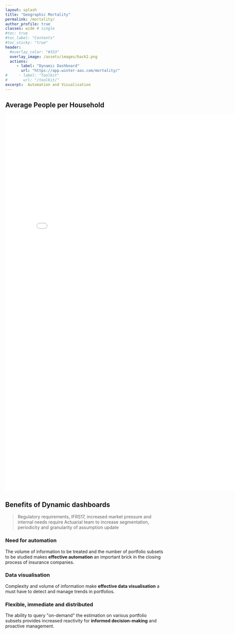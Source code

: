 ```yaml
---
layout: splash
title: "Geographic Mortality"
permalink: /mortality/
author_profile: true
classes: wide # single
#toc: true
#toc_label: "Contents"
#toc_sticky: "true"
header:
  #overlay_color: "#333"
  overlay_image: /assets/images/back2.png
  actions:
     - label: "Dynamic Dashboard"
       url: "https://app.winter-aas.com/mortality/"
#     - label: "Toolkit"
#       url: "/toolkit/"
excerpt:  Automation and Visualisation
---
```


## Average People per Household

<iframe width="800" height="1200" frameborder="0.5" scrolling="no" src="/assets/other/geomort.html"></iframe>


## Benefits of Dynamic dashboards
> Regulatory requirements, IFRS17, increased market pressure and internal needs require Actuarial team to increase segmentation, periodicity and granularity of assumption update

### Need for automation
The volume of information to be treated and the number of portfolio subsets to be studied makes **effective automation** an important brick in the closing process of insurance companies.    

### Data visualisation
Complexity and volume of information make **effective data visualisation** a must have to detect and manage trends in portfolios.

### Flexible, immediate and distributed
The ability to query "on-demand" the estimation on various portfolio subsets provides increased reactivity for **informed decision-making** and proactive management.
